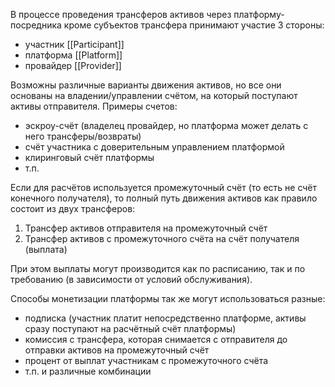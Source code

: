 
В процессе проведения трансферов активов через платформу-посредника кроме субъектов трансфера принимают участие 3 стороны:
- участник [[Participant]]
- платформа [[Platform]]
- провайдер [[Provider]]

Возможны различные варианты движения активов, но все они основаны на владении/управлении счётом, на который поступают активы отправителя. Примеры счетов:
- эскроу-счёт (владелец провайдер, но платформа может делать с него трансферы/возвраты)
- счёт участника с доверительным управлением платформой
- клиринговый счёт платформы
- т.п.

Если для расчётов используется промежуточный счёт (то есть не счёт конечного получателя), то полный путь движения активов как правило состоит из двух трансферов:
1. Трансфер активов отправителя на промежуточный счёт
2. Трансфер активов с промежуточного счёта на счёт получателя (выплата)

При этом выплаты могут производится как по расписанию, так и по требованию (в зависимости от условий обслуживания).

Способы монетизации платформы так же могут использоваться разные:
- подписка (участник платит непосредственно платформе, активы сразу поступают на расчётный счёт платформы)
- комиссия с трансфера, которая снимается с отправителя до отправки активов на промежуточный счёт
- процент от выплат участникам с промежуточного счёта
- т.п. и различные комбинации